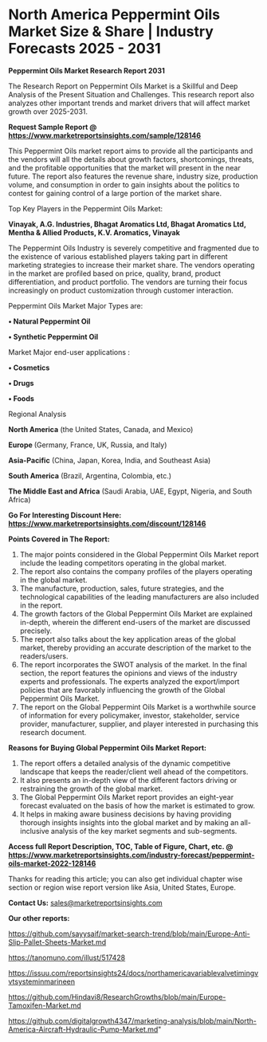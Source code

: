 # North America Peppermint Oils Market Size & Share | Industry Forecasts 2025 - 2031

<strong>Peppermint Oils Market Research Report 2031</strong>

The Research Report on Peppermint Oils Market is a Skillful and Deep Analysis of the Present Situation and Challenges. This research report also analyzes other important trends and market drivers that will affect market growth over 2025-2031.

<strong>Request Sample Report @ <a href=https://www.marketreportsinsights.com/sample/128146>https://www.marketreportsinsights.com/sample/128146</a></strong>

This Peppermint Oils market report aims to provide all the participants and the vendors will all the details about growth factors, shortcomings, threats, and the profitable opportunities that the market will present in the near future. The report also features the revenue share, industry size, production volume, and consumption in order to gain insights about the politics to contest for gaining control of a large portion of the market share.

Top Key Players in the Peppermint Oils Market:

<strong>Vinayak, A.G. Industries, Bhagat Aromatics Ltd, Bhagat Aromatics Ltd, Mentha & Allied Products, K.V. Aromatics, Vinayak</strong>

The Peppermint Oils Industry is severely competitive and fragmented due to the existence of various established players taking part in different marketing strategies to increase their market share. The vendors operating in the market are profiled based on price, quality, brand, product differentiation, and product portfolio. The vendors are turning their focus increasingly on product customization through customer interaction.

Peppermint Oils Market Major Types are:

<strong>• Natural Peppermint Oil

• Synthetic Peppermint Oil</strong>

Market Major end-user applications :

<strong>• Cosmetics

• Drugs

• Foods</strong>

Regional Analysis

</u><strong><b>North America</b></strong> (the United States, Canada, and Mexico)

<strong><b>Europe </b></strong>(Germany, France, UK, Russia, and Italy)

<strong><b>Asia-Pacific</b></strong> (China, Japan, Korea, India, and Southeast Asia)

<strong><b>South America</b></strong> (Brazil, Argentina, Colombia, etc.)

<strong><b>The Middle East and Africa</b></strong> (Saudi Arabia, UAE, Egypt, Nigeria, and South Africa)

<strong>Go For Interesting Discount Here: <a href=https://www.marketreportsinsights.com/discount/128146>https://www.marketreportsinsights.com/discount/128146</a></strong>

<strong>Points Covered in The Report:</strong>
<ol>
  <li>The major points considered in the Global Peppermint Oils Market report include the leading competitors operating in the global market.</li>
  <li>The report also contains the company profiles of the players operating in the global market.</li>
  <li>The manufacture, production, sales, future strategies, and the technological capabilities of the leading manufacturers are also included in the report.</li>
  <li>The growth factors of the Global Peppermint Oils Market are explained in-depth, wherein the different end-users of the market are discussed precisely.</li>
  <li>The report also talks about the key application areas of the global market, thereby providing an accurate description of the market to the readers/users.</li>
  <li>The report incorporates the SWOT analysis of the market. In the final section, the report features the opinions and views of the industry experts and professionals. The experts analyzed the export/import policies that are favorably influencing the growth of the Global Peppermint Oils Market.</li>
  <li>The report on the Global Peppermint Oils Market is a worthwhile source of information for every policymaker, investor, stakeholder, service provider, manufacturer, supplier, and player interested in purchasing this research document.</li>
</ol>
<strong>Reasons for Buying Global Peppermint Oils Market Report:</strong>

<ol>
  <li>The report offers a detailed analysis of the dynamic competitive landscape that keeps the reader/client well ahead of the competitors.</li>
  <li>It also presents an in-depth view of the different factors driving or restraining the growth of the global market.</li>
  <li>The Global Peppermint Oils Market report provides an eight-year forecast evaluated on the basis of how the market is estimated to grow.</li>
  <li>It helps in making aware business decisions by having providing thorough insights insights into the global market and by making an all-inclusive analysis of the key market segments and sub-segments.</li>
</ol>
<strong>Access full Report Description, TOC, Table of Figure, Chart, etc. @ <a href=https://www.marketreportsinsights.com/industry-forecast/peppermint-oils-market-2022-128146>https://www.marketreportsinsights.com/industry-forecast/peppermint-oils-market-2022-128146</a></strong>


Thanks for reading this article; you can also get individual chapter wise section or region wise report version like Asia, United States, Europe.

<strong>Contact Us:</strong>
sales@marketreportsinsights.com

<strong>Our other reports:</strong>

<a href=https://github.com/sayysaif/market-search-trend/blob/main/Europe-Anti-Slip-Pallet-Sheets-Market.md>https://github.com/sayysaif/market-search-trend/blob/main/Europe-Anti-Slip-Pallet-Sheets-Market.md</a>

<a href=https://tanomuno.com/illust/517428>https://tanomuno.com/illust/517428</a>

<a href=https://issuu.com/reportsinsights24/docs/northamericavariablevalvetimingvvtsysteminmarineen>https://issuu.com/reportsinsights24/docs/northamericavariablevalvetimingvvtsysteminmarineen</a>

<a href=https://github.com/Hindavi8/ResearchGrowths/blob/main/Europe-Tamoxifen-Market.md>https://github.com/Hindavi8/ResearchGrowths/blob/main/Europe-Tamoxifen-Market.md</a>

<a href=https://github.com/digitalgrowth4347/marketing-analysis/blob/main/North-America-Aircraft-Hydraulic-Pump-Market.md>https://github.com/digitalgrowth4347/marketing-analysis/blob/main/North-America-Aircraft-Hydraulic-Pump-Market.md</a>"
